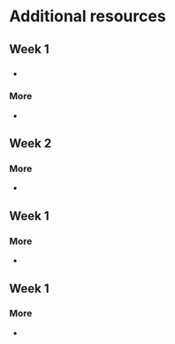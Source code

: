 # Additional resources


## Week 1

###

- []()

### More

- []()

## Week 2

###


### More

- []()
## Week 1

###


### More

- []()
## Week 1

###


### More

- []()
